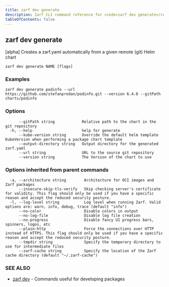 ```yaml
---
title: zarf dev generate
description: Zarf CLI command reference for <code>zarf dev generate</code>.
tableOfContents: false
---
```


<!-- Page generated by Zarf; DO NOT EDIT -->

## zarf dev generate

[alpha] Creates a zarf.yaml automatically from a given remote (git) Helm chart

```
zarf dev generate NAME [flags]
```

### Examples

```
zarf dev generate podinfo --url https://github.com/stefanprodan/podinfo.git --version 6.4.0 --gitPath charts/podinfo
```

### Options

```
      --gitPath string            Relative path to the chart in the git repository
  -h, --help                      help for generate
      --kube-version string       Override the default helm template KubeVersion when performing a package chart template
      --output-directory string   Output directory for the generated zarf.yaml
      --url string                URL to the source git repository
      --version string            The Version of the chart to use
```

### Options inherited from parent commands

```
  -a, --architecture string        Architecture for OCI images and Zarf packages
      --insecure-skip-tls-verify   Skip checking server's certificate for validity. This flag should only be used if you have a specific reason and accept the reduced security posture.
  -l, --log-level string           Log level when running Zarf. Valid options are: warn, info, debug, trace (default "info")
      --no-color                   Disable colors in output
      --no-log-file                Disable log file creation
      --no-progress                Disable fancy UI progress bars, spinners, logos, etc
      --plain-http                 Force the connections over HTTP instead of HTTPS. This flag should only be used if you have a specific reason and accept the reduced security posture.
      --tmpdir string              Specify the temporary directory to use for intermediate files
      --zarf-cache string          Specify the location of the Zarf cache directory (default "~/.zarf-cache")
```

### SEE ALSO

* [zarf dev](/commands/zarf_dev/)	 - Commands useful for developing packages

